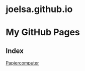 # joelsa.github.io
# My GitHub Pages

## Index

[Papiercomputer](https://joelsa.github.io/papiercomputer/)
